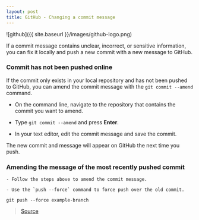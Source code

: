 ```yaml
---
layout: post
title: GitHub - Changing a commit message
---
```


![github]({{ site.baseurl }}/images/github-logo.png)

If a commit message contains unclear, incorrect, or sensitive information, you can fix it locally and push a new commit with a new message to GitHub.

### Commit has not been pushed online

If the commit only exists in your local repository and has not been pushed to GitHub, you can amend the commit message with the `git commit --amend` command.

- On the command line, navigate to the repository that contains the commit you want to amend.

- Type `git commit --amend` and press **Enter**.

- In your text editor, edit the commit message and save the commit.

The new commit and message will appear on GitHub the next time you push.

### Amending the message of the most recently pushed commit

    - Follow the steps above to amend the commit message.

    - Use the `push --force` command to force push over the old commit.

```ssh 
git push --force example-branch
```

> [Source](https://help.github.com/articles/changing-a-commit-message/)

